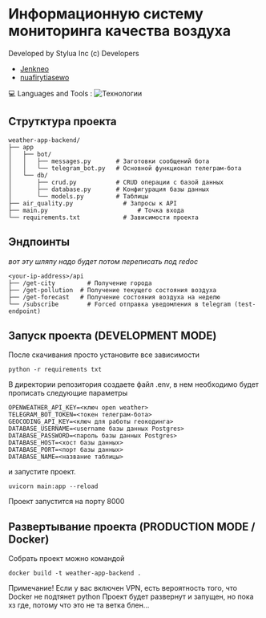 
# Информационную систему мониторинга качества воздуха
Developed by Stylua Inc (c) Developers
- [Jenkneo](https://github.com/Jenkneo)
- [nuafirytiasewo](https://github.com/nuafirytiasewo)

💻 Languages and Tools : ![Технологии](https://skillicons.dev/icons?i=js,html,css,react)

## Струтктура проекта
```
weather-app-backend/
├── app
│   ├── bot/
│   │   ├── messages.py       # Заготовки сообщений бота
│   │   └── telegram_bot.py   # Основной функционал телеграм-бота
│   └── db/
│       ├── crud.py           # CRUD операции с базой данных
│       ├── database.py       # Конфигурация базы данных
│       └── models.py         # Таблицы
├── air_quality.py  	        # Запросы к API
├── main.py  			            # Точка входа
└── requirements.txt 	        # Зависимости проекта
```

## Эндпоинты
*вот эту шляпу надо будет потом переписать под redoc*
```
<your-ip-address>/api
├── /get-city  		  # Получение города
├── /get-pollution  # Получение текущего состояния воздуха
├── /get-forecast 	# Получение состояния воздуха на неделю
└── /subscribe 		  # Forced отправка уведомления в telegram (test-endpoint)
```

## Запуск проекта (DEVELOPMENT MODE)
После скачивания просто установите все зависимости
```
python -r requirements txt
```
В директории репозитория создаете файл .env, в нем необходимо будет прописать следующие параметры
```
OPENWEATHER_API_KEY=<ключ open weather>
TELEGRAM_BOT_TOKEN=<токен телеграм-бота>
GEOCODING_API_KEY=<ключ для работы геокодинга>
DATABASE_USERNAME=<username базы данных Postgres>
DATABASE_PASSWORD=<пароль базы данных Postgres>
DATABASE_HOST=<хост базы данных>
DATABASE_PORT=<порт базы данных>
DATABASE_NAME=<название таблицы>
```
и запустите проект.
```
uvicorn main:app --reload
```
Проект запустится на порту 8000

## Развертывание проекта (PRODUCTION MODE / Docker)
Собрать проект можно командой 
```
docker build -t weather-app-backend .
```
Примечание! 
Если у вас включен VPN, есть вероятность того, что Docker не подтянет python
Проект будет развернут и запущен, но пока хз где, потому что это не та ветка блен...
